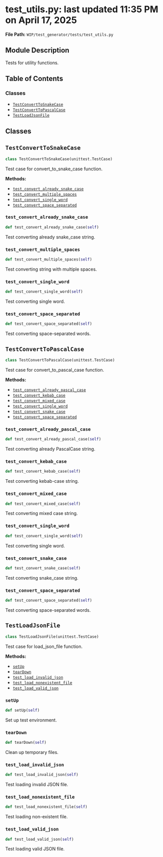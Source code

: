 # test_utils.py: last updated 11:35 PM on April 17, 2025

**File Path:** `WIP/test_generator/tests/test_utils.py`

## Module Description

Tests for utility functions.

## Table of Contents

### Classes

- [`TestConvertToSnakeCase`](#testconverttosnakecase)
- [`TestConvertToPascalCase`](#testconverttopascalcase)
- [`TestLoadJsonFile`](#testloadjsonfile)

## Classes

## `TestConvertToSnakeCase`

```python
class TestConvertToSnakeCase(unittest.TestCase)
```

Test case for convert_to_snake_case function.

**Methods:**

- [`test_convert_already_snake_case`](#test_convert_already_snake_case)
- [`test_convert_multiple_spaces`](#test_convert_multiple_spaces)
- [`test_convert_single_word`](#test_convert_single_word)
- [`test_convert_space_separated`](#test_convert_space_separated)

### `test_convert_already_snake_case`

```python
def test_convert_already_snake_case(self)
```

Test converting already snake_case string.

### `test_convert_multiple_spaces`

```python
def test_convert_multiple_spaces(self)
```

Test converting string with multiple spaces.

### `test_convert_single_word`

```python
def test_convert_single_word(self)
```

Test converting single word.

### `test_convert_space_separated`

```python
def test_convert_space_separated(self)
```

Test converting space-separated words.

## `TestConvertToPascalCase`

```python
class TestConvertToPascalCase(unittest.TestCase)
```

Test case for convert_to_pascal_case function.

**Methods:**

- [`test_convert_already_pascal_case`](#test_convert_already_pascal_case)
- [`test_convert_kebab_case`](#test_convert_kebab_case)
- [`test_convert_mixed_case`](#test_convert_mixed_case)
- [`test_convert_single_word`](#test_convert_single_word)
- [`test_convert_snake_case`](#test_convert_snake_case)
- [`test_convert_space_separated`](#test_convert_space_separated)

### `test_convert_already_pascal_case`

```python
def test_convert_already_pascal_case(self)
```

Test converting already PascalCase string.

### `test_convert_kebab_case`

```python
def test_convert_kebab_case(self)
```

Test converting kebab-case string.

### `test_convert_mixed_case`

```python
def test_convert_mixed_case(self)
```

Test converting mixed case string.

### `test_convert_single_word`

```python
def test_convert_single_word(self)
```

Test converting single word.

### `test_convert_snake_case`

```python
def test_convert_snake_case(self)
```

Test converting snake_case string.

### `test_convert_space_separated`

```python
def test_convert_space_separated(self)
```

Test converting space-separated words.

## `TestLoadJsonFile`

```python
class TestLoadJsonFile(unittest.TestCase)
```

Test case for load_json_file function.

**Methods:**

- [`setUp`](#setup)
- [`tearDown`](#teardown)
- [`test_load_invalid_json`](#test_load_invalid_json)
- [`test_load_nonexistent_file`](#test_load_nonexistent_file)
- [`test_load_valid_json`](#test_load_valid_json)

### `setUp`

```python
def setUp(self)
```

Set up test environment.

### `tearDown`

```python
def tearDown(self)
```

Clean up temporary files.

### `test_load_invalid_json`

```python
def test_load_invalid_json(self)
```

Test loading invalid JSON file.

### `test_load_nonexistent_file`

```python
def test_load_nonexistent_file(self)
```

Test loading non-existent file.

### `test_load_valid_json`

```python
def test_load_valid_json(self)
```

Test loading valid JSON file.
